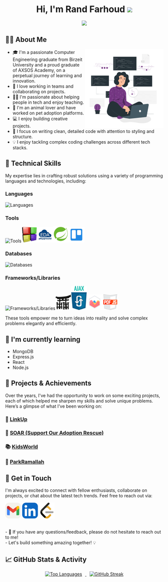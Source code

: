 <h1 align="center">
Hi, I'm Rand Farhoud
  <img src="https://media.giphy.com/media/hvRJCLFzcasrR4ia7z/giphy.gif" width="30"></h1>
<p align="center">
  <a href="https://github.com/DenverCoder1/readme-typing-svg"><img src="https://readme-typing-svg.herokuapp.com?lines=Computer+Engineer+🖥️+💻;Full+Stack+Web+Developer+💻+🌐;Always+Learning+New+Things+📚&center=true&width=380&height=45"></a>
</p>

<h2>👩‍💻 About Me</h2>
<a target="_blank" align="center">
  <img align="right" top="800" width="250" alt="GIF" src="Version control.gif">
</a>
 <ul>
      <li>🎓 I'm a passionate Computer Engineering graduate from Birzeit University and a proud graduate of AXSOS Academy, on a perpetual journey of learning and innovation.</li>
      <li>👥 I love working in teams and collaborating on projects.</li>
      <li>👩‍🏫 I'm passionate about helping people in tech and enjoy teaching.</li>
      <li>🐾 I'm an animal lover and have worked on pet adoption platforms.</li>
      <li>💻 I enjoy building creative projects.</li>
      <li>🎯 I focus on writing clean, detailed code with attention to styling and structure.</li>
      <li>💡 I enjoy tackling complex coding challenges across different tech stacks.</li>
</ul>

## 💼 Technical Skills

My expertise lies in crafting robust solutions using a variety of programming languages and technologies, including:

### Languages
<img src="https://skillicons.dev/icons?i=python,java,html,css,js,c" alt="Languages" />

### Tools
<img src="https://skillicons.dev/icons?i=git,github,vscode,pycharm,eclipse,postman" alt="Tools" /><img src="codeBlock.png" alt="Codeblocks" width="50" /><img src="eda.png" alt="EDA Playground" width="50" /><img src="sts.png" alt="STS SpringTool (STS)" width="50" /><img src="Trello.png" alt="Trello" width="50" />

### Databases
<img src="https://skillicons.dev/icons?i=mysql,firebase" alt="Databases" />

### Frameworks/Libraries
<img src="https://skillicons.dev/icons?i=flask,jquery,aws,spring" alt="Frameworks/Libraries" /><img src="R.png" alt="Jinja2" width="50" /><img src="a.png" alt="Ajax" width="50" /><img src="chartjs.svg" alt="Chartjs" width="50" /><img src="pdf.svg" alt="pdfjs" width="50" />

These tools empower me to turn ideas into reality and solve complex problems elegantly and efficiently. 

## 🌱 I'm currently learning

- MongoDB
- Express.js
- React
- Node.js

## 🚀 Projects & Achievements
Over the years, I've had the opportunity to work on some exciting projects, each of which helped me sharpen my skills and solve unique problems. Here’s a glimpse of what I’ve been working on:

### 🔗 [LinkUp](https://github.com/mustafataha5/LinkUp)

### 🐾 [SOAR (Support Our Adoption Rescue)](https://github.com/SaidQT/SOAR)

### 📚 [KidsWorld](https://github.com/Farhoud-Rand/KidsWorld)

### 🚗 [ParkRamallah](https://github.com/Farhoud-Rand/ParkRamallah)

## 🤝 Get in Touch

I'm always excited to connect with fellow enthusiasts, collaborate on projects, or chat about the latest tech trends. Feel free to reach out via:

[<img src="Gmail-Light.svg" width="50" height="50">](mailto:r.farhoud2000@gmail.com)
[<img src="LinkedIn.svg" width="50" height="50">](https://www.linkedin.com/in/rand-farhoud-301b64184/)
[<img src="leetcode.svg" width="50" height="50">](https://leetcode.com/Rand_Farhoud/)

</br>
- 💬 If you have any questions/feedback, please do not hesitate to reach out to me!
</br>
- Let's build something amazing together! 💡

## 📈 GitHub Stats & Activity
<p align="center">
  <a href="https://github.com/Farhoud-Rand">
    <img src="https://github-readme-stats.vercel.app/api/top-langs/?username=Farhoud-Rand&layout=compact&theme=tokyonight" alt="Top Languages" style="margin-right: 10px;" />
  </a>
  <a href="https://git.io/streak-stats">
    <img src="https://github-readme-streak-stats.herokuapp.com?user=Farhoud-Rand&theme=tokyonight" alt="GitHub Streak"  style="margin-left: 10px;" />
  </a>
</p>
